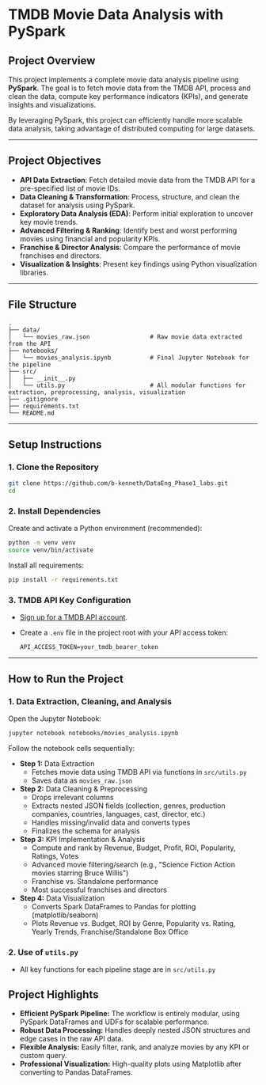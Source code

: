 # TMDB Movie Data Analysis with PySpark

## Project Overview

This project implements a complete movie data analysis pipeline using **PySpark**. The goal is to fetch movie data from the TMDB API, process and clean the data, compute key performance indicators (KPIs), and generate insights and visualizations.

By leveraging PySpark, this project can efficiently handle more scalable data analysis, taking advantage of distributed computing for large datasets.

---

## Project Objectives

- **API Data Extraction**: Fetch detailed movie data from the TMDB API for a pre-specified list of movie IDs.
- **Data Cleaning & Transformation**: Process, structure, and clean the dataset for analysis using PySpark.
- **Exploratory Data Analysis (EDA)**: Perform initial exploration to uncover key movie trends.
- **Advanced Filtering & Ranking**: Identify best and worst performing movies using financial and popularity KPIs.
- **Franchise & Director Analysis**: Compare the performance of movie franchises and directors.
- **Visualization & Insights**: Present key findings using Python visualization libraries.

---

## File Structure

```
.
├── data/
│   └── movies_raw.json                 # Raw movie data extracted from the API
├── notebooks/
│   └── movies_analysis.ipynb           # Final Jupyter Notebook for the pipeline
├── src/
│   ├── __init__.py
│   └── utils.py                        # All modular functions for extraction, preprocessing, analysis, visualization
├── .gitignore
├── requirements.txt
└── README.md                           
```

---

## Setup Instructions

### 1. Clone the Repository

```sh
git clone https://github.com/b-kenneth/DataEng_Phase1_labs.git
cd 
```

### 2. Install Dependencies

Create and activate a Python environment (recommended):

```sh
python -m venv venv
source venv/bin/activate  
```

Install all requirements:

```sh
pip install -r requirements.txt
```

### 3. TMDB API Key Configuration

- [Sign up for a TMDB API account](https://www.themoviedb.org/documentation/api).
- Create a `.env` file in the project root with your API access token:

  ```
  API_ACCESS_TOKEN=your_tmdb_bearer_token
  ```

---

## How to Run the Project

### 1. Data Extraction, Cleaning, and Analysis

Open the Jupyter Notebook:

```sh
jupyter notebook notebooks/movies_analysis.ipynb
```

Follow the notebook cells sequentially:

- **Step 1:** Data Extraction
  - Fetches movie data using TMDB API via functions in `src/utils.py`
  - Saves data as `movies_raw.json`
- **Step 2:** Data Cleaning & Preprocessing
  - Drops irrelevant columns
  - Extracts nested JSON fields (collection, genres, production companies, countries, languages, cast, director, etc.)
  - Handles missing/invalid data and converts types
  - Finalizes the schema for analysis
- **Step 3:** KPI Implementation & Analysis
  - Compute and rank by Revenue, Budget, Profit, ROI, Popularity, Ratings, Votes
  - Advanced movie filtering/search (e.g., "Science Fiction Action movies starring Bruce Willis")
  - Franchise vs. Standalone performance
  - Most successful franchises and directors
- **Step 4:** Data Visualization
  - Converts Spark DataFrames to Pandas for plotting (matplotlib/seaborn)
  - Plots Revenue vs. Budget, ROI by Genre, Popularity vs. Rating, Yearly Trends, Franchise/Standalone Box Office

### 2. Use of `utils.py`

- All key functions for each pipeline stage are in `src/utils.py`

## Project Highlights

- **Efficient PySpark Pipeline:** The workflow is entirely modular, using PySpark DataFrames and UDFs for scalable performance.
- **Robust Data Processing:** Handles deeply nested JSON structures and edge cases in the raw API data.
- **Flexible Analysis:** Easily filter, rank, and analyze movies by any KPI or custom query.
- **Professional Visualization:** High-quality plots using Matplotlib after converting to Pandas DataFrames.
